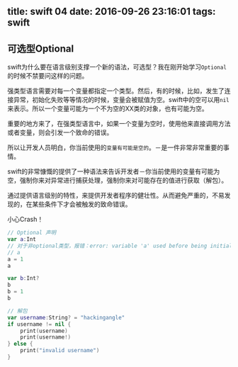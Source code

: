 title: swift 04
date: 2016-09-26 23:16:01
tags: swift
---

## 可选型Optional

swift为什么要在语言级别支撑一个新的语法，可选型？我在刚开始学习`Optional`的时候不禁要问这样的问题。

强类型语言需要对每一个变量都指定一个类型。然后，有的时候，比如，发生了连接异常，初始化失败等等情况的时候，变量会被赋值为空。swift中的空可以用`nil`来表示。所以一个变量可能为一个不为空的XX类的对象，也有可能为空。

重要的地方来了，在强类型语言中，如果一个变量为空时，使用他来直接调用方法或者变量，则会引发一个致命的错误。

所以让开发人员明白，你当前使用的`变量有可能是空的`。－是一件非常非常重要的事情。

swift的非常慷慨的提供了一种语法来告诉开发者－你当前使用的变量有可能为空，强制你来对异常进行捕获处理，强制你来对可能存在的值进行获取（解包）。

通过提供语言级别的特性，来提供开发者程序的健壮性。从而避免严重的，不易发现的，在某些条件下才会被触发的致命错误。

小心Crash！

``` swift
// Optional 声明
var a:Int
// 对于非optional类型，报错：error: variable 'a' used before being initialized
// a
a = 1
a

var b:Int?
b
b = 1
b

// 解包
var username:String? = "hackingangle"
if username != nil {
    print(username)
    print(username!)
} else {
    print("invalid username")
}
```
